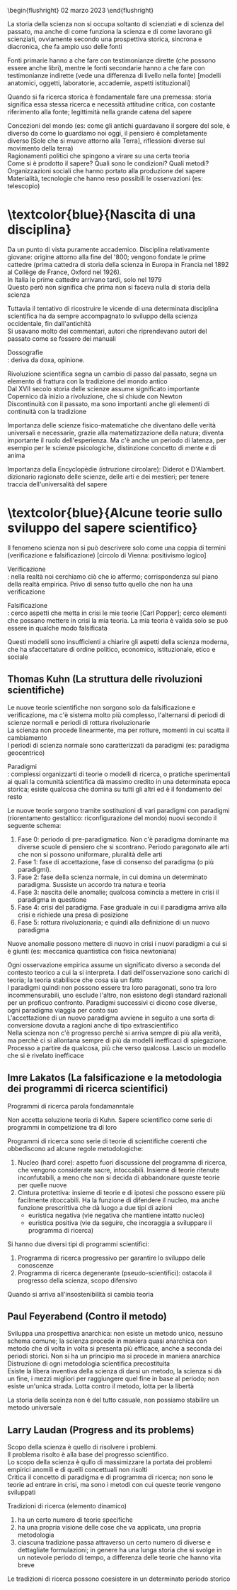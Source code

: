\begin{flushright}
02 marzo 2023
\end{flushright}

La storia della scienza non si occupa soltanto di scienziati e di scienza del passato, ma anche di come funziona la scienza e di come lavorano gli scienziati, ovviamente secondo una prospettiva storica, sincrona e diacronica, che fa ampio uso delle fonti

Fonti primarie hanno a che fare con testimonianze dirette (che possono essere anche libri), mentre le fonti secondarie hanno a che fare con testimonianze indirette (vede una differenza di livello nella fonte) [modelli anatomici, oggetti, laboratorie, accademie, aspetti istituzionali]

Quando si fa ricerca storica è fondamentale fare una premessa: storia significa essa stessa ricerca e necessità attitudine critica, con costante riferimento alla fonte; legittimità nella grande catena del sapere

Concezioni del mondo (es: come gli antichi guardavano il sorgere del sole, è diverso da come lo guardiamo noi oggi, il pensiero è completamente diverso [Sole che si muove attorno alla Terra], riflessioni diverse sul movimento della terra)  
Ragionamenti politici che spingono a virare su una certa teoria  
Come si è prodotto il sapere? Quali sono le condizioni? Quali metodi?  
Organizzazioni sociali che hanno portato alla produzione del sapere  
Materialità, tecnologie che hanno reso possibili le osservazioni (es: telescopio)  

# \textcolor{blue}{Nascita di una disciplina}

Da un punto di vista puramente accademico. Disciplina relativamente giovane: origine attorno alla fine del '800; vengono fondate le prime cattedre (prima cattedra di storia della scienza in Europa in Francia nel 1892 al Collège de France, Oxford nel 1926).  
In Italia le prime cattedre arrivano tardi, solo nel 1979  
Questo però non significa che prima non si faceva nulla di storia della scienza

Tuttavia il tentativo di ricostruire le vicende di una determinata disciplina scientifica ha da sempre accompagnato lo sviluppo della scienza occidentale, fin dall'antichità  
Si usavano molto dei commentari, autori che riprendevano autori del passato come se fossero dei manuali  

Dossografie  
: deriva da doxa, opinione. 

Rivoluzione scientifica segna un cambio di passo dal passato, segna un elemento di frattura con la tradizione del mondo antico  
Dal XVII secolo storia delle scienze assume significato importante  
Copernico dà inizio a rivoluzione, che si chiude con Newton  
Discontinuità con il passato, ma sono importanti anche gli elementi di continuità con la tradizione

Importanza delle scienze fisico-matematiche che diventano delle verità universali e necessarie, grazie alla matematizzazione della natura; diventa importante il ruolo dell'esperienza. Ma c'è anche un periodo di latenza, per esempio per le scienze psicologiche, distinzione concetto di mente e di anima

Importanza della Encyclopèdie (istruzione circolare): Diderot e D'Alambert. dizionario ragionato delle scienze, delle arti e dei mestieri; per tenere traccia dell'universalità del sapere

# \textcolor{blue}{Alcune teorie sullo sviluppo del sapere scientifico}

Il fenomeno scienza non si può descrivere solo come una coppia di termini (verificazione e falsificazione) [circolo di Vienna: positivismo logico]  

Verificazione  
: nella realtà noi cerchiamo ciò che io affermo; corrispondenza sul piano della realtà empirica. Privo di senso tutto quello che non ha una verificazione 

Falsificazione  
: cerco aspetti che metta in crisi le mie teorie [Carl Popper]; cerco elementi che possano mettere in crisi la mia teoria. La mia teoria è valida solo se può essere in qualche modo falsificata

Questi modelli sono insufficienti a chiarire gli aspetti della scienza moderna, che ha sfaccettature di ordine politico, economico, istituzionale, etico e sociale

## Thomas Kuhn (La struttura delle rivoluzioni scientifiche)  
Le nuove teorie scientifiche non sorgono solo da falsificazione e verificazione, ma c'è sistema molto più complesso, l'alternarsi di periodi di scienze normali e periodi di rottura rivoluzionarie  
La scienza non procede linearmente, ma per rotture, momenti in cui scatta il cambiamento  
I periodi di scienza normale sono caratterizzati da paradigmi (es: paradigma geocentrico)

Paradigmi  
: complessi organizzarti di teorie o modelli di ricerca, o pratiche sperimentali ai quali la comunità scientifica dà massimo credito in una determinata epoca storica; esiste qualcosa che domina su tutti gli altri ed è il fondamento del resto

Le nuove teorie sorgono tramite sostituzioni di vari paradigmi con paradigmi (riorentamento gestaltico: riconfigurazione del mondo) nuovi secondo il seguente schema:

1. Fase 0: periodo di pre-paradigmatico. Non c'è paradigma dominante ma diverse scuole di pensiero che si scontrano. Periodo paragonato alle arti che non si possono uniformare, pluralità delle arti
1. Fase 1: fase di accettazione, fase di consenso del paradigma (o più paradigmi). 
1. Fase 2: fase della scienza normale, in cui domina un determinato paradigma. Sussiste un accordo tra natura e teoria
1. Fase 3: nascita delle anomalie; qualcosa comincia a mettere in crisi il paradigma in questione
1. Fase 4: crisi del paradigma. Fase graduale in cui il paradigma arriva alla crisi e richiede una presa di posizione
1. Fase 5: rottura rivoluzionaria; e quindi alla definizione di un nuovo paradigma

Nuove anomalie possono mettere di nuovo in crisi i nuovi paradigmi a cui si è giunti (es: meccanica quantistica con fisica newtoniana)

Ogni osservazione empirica assume un significato diverso a seconda del contesto teorico a cui la si interpreta. I dati dell'osservazione sono carichi di teoria; la teoria stabilisce che cosa sia un fatto  
I paradigmi quindi non possono essere tra loro paragonati, sono tra loro incommensurabili, uno esclude l'altro, non esistono degli standard razionali per un proficuo confronto. Paradigmi successivi ci dicono cose diverse, ogni paradigma viaggia per conto suo  
L'accettazione di un nuovo paradigma avviene in seguito a una sorta di conversione dovuta a ragioni anche di tipo extrascientifico  
Nella scienza non c'è progresso perchè si arriva sempre di più alla verità, ma perchè ci si allontana sempre di più da modelli inefficaci di spiegazione. Processo a partire da qualcosa, più che verso qualcosa. Lascio un modello che si è rivelato inefficace

## Imre Lakatos (La falsificazione e la metodologia dei programmi di ricerca scientifici)

Programmi di ricerca parola fondamanntale 

Non accetta soluzione teoria di Kuhn. Sapere scientifico come serie di programmi in competizione tra di loro

Programmi di ricerca sono  serie di teorie di scientifiche coerenti che obbediscono ad alcune regole metodologiche:

1. Nucleo (hard core): aspetto fuori discussione del programma di ricerca, che vengono considerate sacre, intoccabili. Insieme di teorie ritenute inconfutabili, a meno che non si decida di abbandonare queste teorie per quelle nuove
1. Cintura protettiva: insieme di teorie e di ipotesi che possono essere più facilmente ritoccabili. Ha la funzione di difendere il nucleo, ma anche funzione prescrittiva che dà luogo a due tipi di azioni
    - euristica negativa (vie negativa che mantiene intatto nucleo)
    - euristica positiva (vie da seguire, che incoraggia a sviluppare il programma di ricerca)

Si hanno due diversi tipi di programmi scientifici: 

1. Programma di ricerca progressivo per garantire lo sviluppo delle conoscenze
2. Programma di ricerca degenerante (pseudo-scientifici): ostacola il progresso della scienza, scopo difensivo    

Quando si arriva all'insostenibilità si cambia teoria

## Paul Feyerabend (Contro il metodo)

Sviluppa una prospettiva anarchica: non esiste un metodo unico, nessuno schema comune; la scienza procede in maniera quasi anarchica con metodo che di volta in volta si presenta più efficace, anche a seconda dei periodi storici. Non si ha un principio ma si procede in maniera anarchica  
Distruzione di ogni metodologia scientifica precostituita  
Esiste la libera inventiva della scienza di darsi un metodo, la scienza si dà un fine, i mezzi migliori per raggiungere quel fine in base al periodo; non esiste un'unica strada. Lotta contro il metodo, lotta per la libertà

La storia della sceinza non è del tutto casuale, non possiamo stabilire un metodo universale

## Larry Laudan (Progress and its problems)

Scopo della scienza è quello di risolvere i problemi.  
Il problema risolto è alla base del progresso scientifico.  
Lo scopo della scienza è qullo di massimizzare la portata dei problemi empirici anomili e di quelli concettuali non risolti  
Critica il concetto di paradigma e di programma di ricerca; non sono le teorie ad entrare in crisi, ma sono i metodi con cui queste teorie vengono sviluppati

Tradizioni di ricerca (elemento dinamico) 

1. ha un certo numero di teorie specifiche
1. ha una propria visione delle cose che va applicata, una propria metodologia
1. ciascuna tradizione passa attraverso un certo numero di diverse e dettagliate formulazioni; in genere ha una lunga storia che si svolge in un notevole periodo di tempo, a differenza delle teorie che hanno vita breve

Le tradizioni di ricerca possono coesistere in un determinato periodo storico